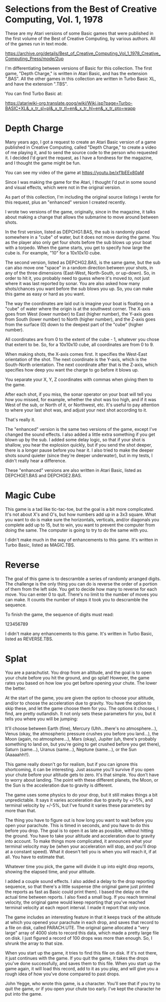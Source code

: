 # Selections from the Best of Creative Computing, Vol. 1, 1978

These are my Atari versions of some Basic games that were published in the first volume of the Best of Creative Computing,
by various authors. All of the games run in text mode.

https://archive.org/details/Best_of_Creative_Computing_Vol_1_1978_Creative_Computing_Press/mode/2up

I'm differentiating between versions of Basic for this collection. The first game, "Depth Charge," is written in Atari Basic,
and has the extension ".BAS". All the other games in this collection are written in Turbo Basic XL, and have the extension
".TBS".

You can find Turbo Basic at:

https://atariwiki-org.translate.goog/wiki/Wiki.jsp?page=Turbo-BASIC+XL&_x_tr_sl=pl&_x_tr_tl=en&_x_tr_hl=en&_x_tr_pto=wapp

# Depth Charge

Many years ago, I got a request to create an Atari Basic version of a game published in Creative Computing, called "Depth
Charge," to create a video of me playing it, and to send the source code to the person who requested it. I decided I'd grant
the request, as I have a fondness for the magazine, and I thought the game might be fun.

You can see my video of the game at https://youtu.be/xf1bEEx80aM

Since I was making the game for the Atari, I thought I'd put in some sound and visual effects, which were not in the original
version.

As part of this collection, I'm including the original source listings I wrote for this request, plus an "enhanced" version
I created recently.

I wrote two versions of the game, originally, since in the magazine, it talks about making a change that allows the submarine
to move around between shots.

In the first version, listed as DEPCHG1.BAS, the sub is randomly placed somewhere in a "cube" of water, but it does not move
during the game. You as the player also only get four shots before the sub blows up your boat with a torpedo. When the game
starts, you get to specify how large the cube is. For example, "10" for a 10x10x10 cube.

The second version, listed as DEPCHG2.BAS, is the same game, but the sub can also move one "space" in a random direction
between your shots, in any of the three dimensions (East-West, North-South, or up-down). So, in order to hit it, you probably
need to guess where it's moved *to*, not just where it was last reported by sonar. You are also asked how many shots/chances
you want before the sub blows you up. So, you can make this game as easy or hard as you want.

The way the coordinates are laid out is imagine your boat is floating on a "cube" of water where the origin is at the southwest
corner. The X-axis goes from West (lower number) to East (higher number), the Y-axis goes from South (lower number) to North
(higher number), and the Z-axis goes from the surface (0) down to the deepest part of the "cube" (higher number).

All coordinates are from 0 to the extent of the cube - 1, whatever you chose that extent to be. So, for a 10x10x10 cube, all
coordinates are from 0 to 9.

When making shots, the X-axis comes first. It specifies the West-East orientation of the shot. The next coordinate is
the Y-axis, which is the South-North orientation. The next coordinate after that is the Z-axis, which specifies how deep you
want the charge to go before it blows up.

You separate your X, Y, Z coordinates with commas when giving them to the game.

After each shot, if you miss, the sonar operator on your boat will tell you how you missed, for example, whether the shot was
too high, and if it was West of the sub, or North of it, or Northwest, etc. It's useful to pay attention to where your last
shot was, and adjust your next shot according to it.

That's really it.

The "enhanced" version is the same two versions of the game, except I've changed the sound effects. I also added a little
extra something if you get blown up by the sub. I added some delay logic, so that if your shot is shallow, you hear the
explosion quickly, but if you send the shot deeper, there is a longer pause before you hear it. I also tried to make the
deeper shots sound quieter (since they're deeper underwater), but in my tests, I didn't really hear a difference.

These "enhanced" versions are also written in Atari Basic, listed as DEPCHGE1.BAS and DEPCHGE2.BAS.

# Magic Cube

This game is a tad like tic-tac-toe, but the goal is a bit more complicated. It's not about X's and O's, but how numbers add
up in a 3x3 square. What you want to do is make sure the horizontals, verticals, and/or diagonals you complete add up to 15,
but to win, you want to prevent the computer from doing the same. The computer is going to try to do the same with you.

I didn't make much in the way of enhancements to this game. It's written in Turbo Basic, listed as MAGIC.TBS.

# Reverse

The goal of this game is to descramble a series of randomly arranged digits. The challenge is the only thing you can do is
reverse the order of a portion of them from the left side. You get to decide how many to reverse for each move. You can enter
0 to quit. There's no limit to the number of moves you can make. It counts the number of steps it took you to descramble the
sequence.

To finish the game, the sequence of digits must read:

123456789

I didn't make any enhancements to this game. It's written in Turbo Basic, listed as REVERSE.TBS.

# Splat

You are a parachutist. You drop from an altitude, and the goal is to open your chute before you hit the ground, and go splat!
However, the game rates you based on how low you get before opening your chute. The lower the better.

At the start of the game, you are given the option to choose your altitude, and/or to choose the acceleration due to gravity.
You have the option to skip these, and let the game choose them for you. The options it chooses, I find, are pretty
outlandish. It not only sets these parameters for you, but it tells you where you will be jumping:

It'll choose between Earth (fine), Mercury (Uhh...there's no atmosphere...), Venus (okay, the atmospheric pressure crushes
you before you land...), the Moon (again, no atmosphere...), Mars (okay), Jupiter (uh, there's probably something to land
on, but you're going to get crushed before you get there), Saturn (same...), Uranus (same...), Neptune (same...), or the
Sun (Aaaaahh!!).

This game really doesn't go for realism, but if you can ignore this shortcoming, it can be interesting. Just assume you'll
survive if you open your chute before your altitude gets to zero. It's that simple. You don't have to worry about landing.
The point with these different planets, the Moon, or the Sun is the acceleration due to gravity is different.

The game uses some physics to do your drop, but it still makes things a bit unpredictable. It says it varies acceleration due
to gravity by +/-5%, and terminal velocity by +/-5%, but I've found it varies these parameters by more than that.

The thing you have to figure out is how long you want to wait before you open your parachute. This is timed in seconds, and
you have to do this before you drop. The goal is to open it as late as possible, without hitting the ground. You have to take
your altitude and acceleration due to gravity into account. To make things more complicated, it announces what your terminal
velocity may be (when your acceleration will stop, and you'll drop at a constant speed). What it doesn't tell you is when you
will reach it, if at all. You have to estimate that.

Whatever time you pick, the game will divide it up into eight drop reports, showing the elapsed time, and your altitude.

I added a couple sound effects. I also added a delay to the drop reporting sequence, so that there's a little suspense (the
original game just printed the reports as fast as Basic could print them). I based the delay on the actual time between
reports. I also fixed a small bug. If you reach terminal velocity, the original game would keep reporting that you've reached
terminal velocity at each report interval. I made it report that only once.

The game includes an interesting feature in that it keeps track of the altitude at which you opened your parachute in each
drop, and saves that record to a file on disk, called PARACH.UTE. The original game allocated a "very large" array of 4000
slots to record this data, which made a pretty large file on disk. I just figured a record of 100 drops was more than
enough. So, I shrunk the array to that size.

When you start up the game, it tries to find this file on disk. If it's not there, it just continues with the game. If you
quit the game, it takes the drops you've done successfully, and saves them to this file. When you start up the game again,
it will load this record, add to it as you play, and will give you a rough idea of how you've done compared to past drops.

John Yegge, who wrote this game, is a character. You'll see that if you try to quit the game, or if you open your chute too
early. I've kept the character he put into the game.
